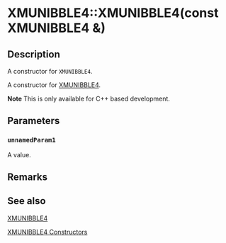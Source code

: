 # XMUNIBBLE4::XMUNIBBLE4(const XMUNIBBLE4 &)

## Description

A constructor for `XMUNIBBLE4`.

A constructor for [XMUNIBBLE4](https://learn.microsoft.com/windows/desktop/api/directxpackedvector/ns-directxpackedvector-xmunibble4).

**Note** This is only available for C++ based development.

## Parameters

### `unnamedParam1`

A value.

## Remarks

## See also

[XMUNIBBLE4](https://learn.microsoft.com/windows/desktop/api/directxpackedvector/ns-directxpackedvector-xmunibble4)

[XMUNIBBLE4 Constructors](https://learn.microsoft.com/windows/desktop/dxmath/xmunibble4-ctor)